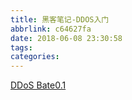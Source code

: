 ```yaml
---
title: 黑客笔记-DDOS入门
abbrlink: c64627fa
date: 2018-06-08 23:30:58
tags:
categories:
---
```


[DDoS Bate0.1](dos.py)



